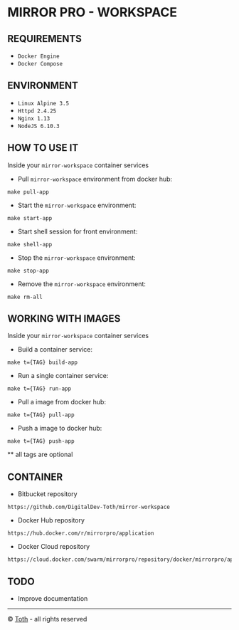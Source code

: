 MIRROR PRO - WORKSPACE
===

REQUIREMENTS
---
- `Docker Engine`
- `Docker Compose`

ENVIRONMENT
---
- `Linux Alpine 3.5`
- `Httpd 2.4.25`
- `Nginx 1.13`
- `NodeJS 6.10.3`

HOW TO USE IT
---
Inside your `mirror-workspace` container services

- Pull `mirror-workspace` environment from docker hub:
```
make pull-app
```
- Start the `mirror-workspace` environment:
```
make start-app
```
- Start shell session for front environment:
```
make shell-app
```
- Stop the `mirror-workspace` environment:
```
make stop-app
```
- Remove the `mirror-workspace` environment:
```
make rm-all
```

WORKING WITH IMAGES
---
Inside your `mirror-workspace` container services

- Build a container service:
```
make t={TAG} build-app
```
- Run a single container service:
```
make t={TAG} run-app
```
- Pull a image from docker hub:
```
make t={TAG} pull-app
```
- Push a image to docker hub:
```
make t={TAG} push-app
```
** all tags are optional


CONTAINER
---
- Bitbucket repository
```
https://github.com/DigitalDev-Toth/mirror-workspace
```
- Docker Hub repository
```
https://hub.docker.com/r/mirrorpro/application
```
- Docker Cloud repository
```
https://cloud.docker.com/swarm/mirrorpro/repository/docker/mirrorpro/application/general
```

TODO
---
- Improve documentation

***
© [Toth](http://www.toth.cl) - all rights reserved
